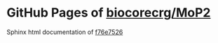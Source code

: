 GitHub Pages of [biocorecrg/MoP2](https://github.com/biocorecrg/MoP2.git)
===
Sphinx html documentation of [f76e7526](https://github.com/biocorecrg/MoP2/tree/f76e7526fce17b5446dbb172643e6d00b834ea13)
